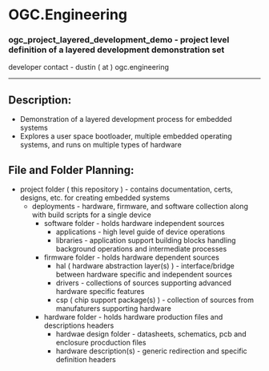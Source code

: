 # OGC.Engineering
### ogc_project_layered_development_demo - project level definition of a layered development demonstration set
developer contact - dustin ( at ) ogc.engineering

---

## Description:
* Demonstration of a layered development process for embedded systems
* Explores a user space bootloader, multiple embedded operating systems, and runs on multiple types of hardware

## File and Folder Planning:
* project folder ( this repository ) - contains documentation, certs, designs, etc. for creating embedded systems
    * deployments - hardware, firmware, and software collection along with build scripts for a single device
        * software folder - holds hardware independent sources
            * applications - high level guide of device operations
            * libraries - application support building blocks handling background operations and intermediate processes
        * firmware folder - holds hardware dependent sources
            * hal ( hardware abstraction layer(s) ) - interface/bridge between hardware specific and independent sources
            * drivers - collections of sources supporting advanced hardware specific features
            * csp ( chip support package(s) ) - collection of sources from manufaturers supporting hardware
        * hardware folder - holds hardware production files and descriptions headers
            * hardwae design folder - datasheets, schematics, pcb and enclosure procduction files
            * hardware description(s) - generic redirection and specific definition headers
